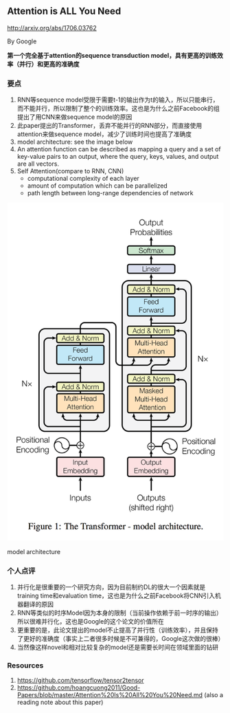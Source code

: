## Attention is ALL You Need

http://arxiv.org/abs/1706.03762

By Google

**第一个完全基于attention的sequence transduction model，具有更高的训练效率（并行）和更高的准确度**


### 要点

1. RNN等sequence model受限于需要t-1的输出作为t的输入，所以只能串行，而不能并行，所以限制了整个的训练效率。这也是为什么之前Facebook的组提出了用CNN来做sequence model的原因
2. 此paper提出的Transformer，丢弃不能并行的RNN部分，而直接使用attention来做sequence model，减少了训练时间也提高了准确度
3. model architecture: see the image below
3. An attention function can be described as mapping a query and a set of key-value pairs to an output, where the query, keys, values, and output are all vectors. 
4. Self Attention(compare to RNN, CNN)
    * computational complexity of each layer
    * amount of computation which can be parallelized
    * path length between long-range dependencies of network


![transformer](/images/transformer.png)

model architecture 


### 个人点评

1. 并行化是很重要的一个研究方向，因为目前制约DL的很大一个因素就是training time和evaluation time，这也是为什么之前Facebook将CNN引入机器翻译的原因
2. RNN等类似的时序Model因为本身的限制（当前操作依赖于前一时序的输出）所以很难并行化，这也是Google的这个论文的价值所在
3. 更重要的是，此论文提出的model不止提高了并行性（训练效率），并且保持了更好的准确度（事实上二者很多时候是不可兼得的，Google这次做的很棒）
4. 当然像这样novel和相对比较复杂的model还是需要长时间在领域里面的钻研



### Resources

1. https://github.com/tensorflow/tensor2tensor
2. https://github.com/hoangcuong2011/Good-Papers/blob/master/Attention%20Is%20All%20You%20Need.md (also a reading note about this paper)
